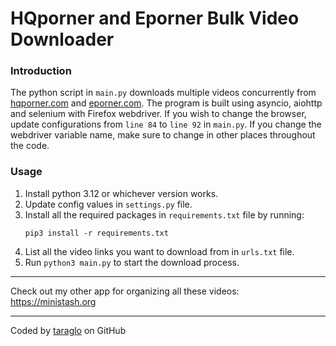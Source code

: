 # HQporner and Eporner Bulk Video Downloader

### Introduction
The python script in `main.py` downloads multiple videos concurrently from [hqporner.com](https://hqporner.com) and [eporner.com](https://www.eporner.com).
The program is built using asyncio, aiohttp and selenium with Firefox webdriver. If you wish to change the browser, update configurations from `line 84` to `line 92` in `main.py`.
If you change the webdriver variable name, make sure to change in other places throughout the code.

### Usage
1. Install python 3.12 or whichever version works.  
2. Update config values in `settings.py` file.  
3. Install all the required packages in `requirements.txt` file by running:  
   ```
   pip3 install -r requirements.txt
   ```
5. List all the video links you want to download from in `urls.txt` file.
6. Run `python3 main.py` to start the download process.

---

Check out my other app for organizing all these videos: https://ministash.org

---
Coded by [taraglo](https://www.github.com/taraglo) on GitHub
